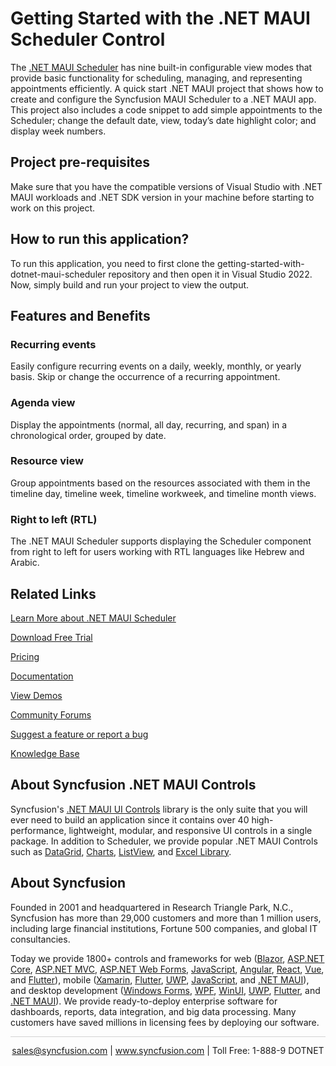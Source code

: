# Getting Started with the .NET MAUI Scheduler Control

The [.NET MAUI Scheduler](https://www.syncfusion.com/maui-controls/maui-scheduler?utm_source=github&utm_medium=listing&utm_campaign=maui-scheduler-github-samples) has nine built-in configurable view modes that provide basic functionality for scheduling, managing, and representing appointments efficiently. A quick start .NET MAUI project that shows how to create and configure the Syncfusion MAUI Scheduler to a .NET MAUI app. This project also includes a code snippet to add simple appointments to the Scheduler; change the default date, view, today’s date highlight color; and display week numbers. 

## Project pre-requisites

Make sure that you have the compatible versions of Visual Studio with .NET MAUI workloads and .NET SDK version in your machine before starting to work on this project.

## How to run this application?

To run this application, you need to first clone the getting-started-with-dotnet-maui-scheduler repository and then open it in Visual Studio 2022. Now, simply build and run your project to view the output.

## Features and Benefits

### Recurring events
Easily configure recurring events on a daily, weekly, monthly, or yearly basis. Skip or change the occurrence of a recurring appointment.

### Agenda view
Display the appointments (normal, all day, recurring, and span) in a chronological order, grouped by date.

### Resource view
Group appointments based on the resources associated with them in the timeline day, timeline week, timeline workweek, and timeline month views.

### Right to left (RTL)
The .NET MAUI Scheduler supports displaying the Scheduler component from right to left for users working with RTL languages like Hebrew and Arabic.

## Related Links

[Learn More about .NET MAUI Scheduler](https://www.syncfusion.com/maui-controls/maui-scheduler?utm_source=github&utm_medium=listing&utm_campaign=maui-scheduler-github-samples)

[Download Free Trial](https://www.syncfusion.com/downloads/maui?utm_source=github&utm_medium=listing&utm_campaign=maui-scheduler-github-samples) 

[Pricing](https://www.syncfusion.com/sales/teamlicense?utm_source=github&utm_medium=listing&utm_campaign=maui-scheduler-github-samples) 

[Documentation](https://help.syncfusion.com/maui/scheduler/getting-started?utm_source=github&utm_medium=listing&utm_campaign=maui-scheduler-github-samples) 

[View Demos](https://github.com/SyncfusionExamples/maui-scheduler-examples?utm_source=github&utm_medium=listing&utm_campaign=maui-scheduler-github-samples) 

[Community Forums](https://www.syncfusion.com/forums/maui?control=sfscheduler?utm_source=github&utm_medium=listing&utm_campaign=maui-scheduler-github-samples)

[Suggest a feature or report a bug](https://www.syncfusion.com/feedback/maui?control=sfscheduler?utm_source=github&utm_medium=listing&utm_campaign=maui-scheduler-github-samples)

[Knowledge Base](https://support.syncfusion.com/kb/cross-platforms/category/76?utm_source=github&utm_medium=listing&utm_campaign=maui-scheduler-github-samples)

 

## About Syncfusion .NET MAUI Controls

Syncfusion's [.NET MAUI UI Controls](https://www.syncfusion.com/maui-controls/maui-scheduler?utm_source=github&utm_medium=listing&utm_campaign=maui-scheduler-github-samples) library is the only suite that you will ever need to build an application since it contains over 40 high-performance, lightweight, modular, and responsive UI controls in a single package. In addition to Scheduler, we provide popular .NET MAUI Controls such as [DataGrid](https://www.syncfusion.com/maui-controls/maui-datagrid?utm_source=github&utm_medium=listing&utm_campaign=maui-scheduler-github-samples), [Charts](https://www.syncfusion.com/maui-controls/maui-cartesian-charts?utm_source=github&utm_medium=listing&utm_campaign=maui-scheduler-github-samples), [ListView](https://www.syncfusion.com/maui-controls/maui-listview?utm_source=github&utm_medium=listing&utm_campaign=maui-scheduler-github-samples), and [Excel Library](https://www.syncfusion.com/document-processing/excel-framework/maui?utm_source=github&utm_medium=listing&utm_campaign=maui-scheduler-github-samples).

 

## About Syncfusion

Founded in 2001 and headquartered in Research Triangle Park, N.C., Syncfusion has more than 29,000 customers and more than 1 million users, including large financial institutions, Fortune 500 companies, and global IT consultancies.

Today we provide 1800+ controls and frameworks for web ([Blazor](https://www.syncfusion.com/blazor-components?utm_source=github&utm_medium=listing&utm_campaign=maui-scheduler-github-samples), [ASP.NET Core](https://www.syncfusion.com/aspnet-core-ui-controls?utm_source=github&utm_medium=listing&utm_campaign=maui-scheduler-github-samples), [ASP.NET MVC](https://www.syncfusion.com/aspnet-mvc-ui-controls?utm_source=github&utm_medium=listing&utm_campaign=maui-scheduler-github-samples), [ASP.NET Web Forms](https://www.syncfusion.com/jquery/aspnet-webforms-ui-controls?utm_source=github&utm_medium=listing&utm_campaign=maui-scheduler-github-samples), [JavaScript](https://www.syncfusion.com/javascript-ui-controls?utm_source=github&utm_medium=listing&utm_campaign=maui-scheduler-github-samples), [Angular](https://www.syncfusion.com/angular-components?utm_source=github&utm_medium=listing&utm_campaign=maui-scheduler-github-samples), [React](https://www.syncfusion.com/react-components?utm_source=github&utm_medium=listing&utm_campaign=maui-scheduler-github-samples), [Vue](https://www.syncfusion.com/vue-components?utm_source=github&utm_medium=listing&utm_campaign=maui-scheduler-github-samples), and [Flutter](https://www.syncfusion.com/flutter-widgets?utm_source=github&utm_medium=listing&utm_campaign=maui-scheduler-github-samples)), mobile ([Xamarin](https://www.syncfusion.com/xamarin-ui-controls?utm_source=github&utm_medium=listing&utm_campaign=maui-scheduler-github-samples), [Flutter](https://www.syncfusion.com/flutter-widgets?utm_source=github&utm_medium=listing&utm_campaign=maui-scheduler-github-samples), [UWP](https://www.syncfusion.com/uwp-ui-controls?utm_source=github&utm_medium=listing&utm_campaign=maui-scheduler-github-samples), [JavaScript](https://www.syncfusion.com/javascript-ui-controls?utm_source=github&utm_medium=listing&utm_campaign=maui-scheduler-github-samples), and [.NET MAUI](https://www.syncfusion.com/maui-controls?utm_source=github&utm_medium=listing&utm_campaign=maui-scheduler-github-samples)), and desktop development ([Windows Forms](https://www.syncfusion.com/winforms-ui-controls?utm_source=github&utm_medium=listing&utm_campaign=maui-scheduler-github-samples), [WPF](https://www.syncfusion.com/wpf-ui-controls?utm_source=github&utm_medium=listing&utm_campaign=maui-scheduler-github-samples), [WinUI](https://www.syncfusion.com/winui-controls?utm_source=github&utm_medium=listing&utm_campaign=maui-scheduler-github-samples), [UWP](https://www.syncfusion.com/uwp-ui-controls?utm_source=github&utm_medium=listing&utm_campaign=maui-scheduler-github-samples), [Flutter](https://www.syncfusion.com/flutter-widgets?utm_source=github&utm_medium=listing&utm_campaign=maui-scheduler-github-samples), and [.NET MAUI](https://www.syncfusion.com/maui-controls?utm_source=github&utm_medium=listing&utm_campaign=maui-scheduler-github-samples)). We provide ready-to-deploy enterprise software for dashboards, reports, data integration, and big data processing. Many customers have saved millions in licensing fees by deploying our software.


<hr style="height:0.3px;border:none;color:lightgrey;background-color:lightgrey;" />

<p align="center">
<a href="mailto:sales@syncfusion.com?Subject=Syncfusion .NET MAUI Scheduler - GitHub" target="_top">sales@syncfusion.com</a> | <a href="https://www.syncfusion.com?utm_source=github&utm_medium=listing&utm_campaign=maui-scheduler-github-samples">www.syncfusion.com</a> | Toll Free: 1-888-9 DOTNET <br>
</p>
